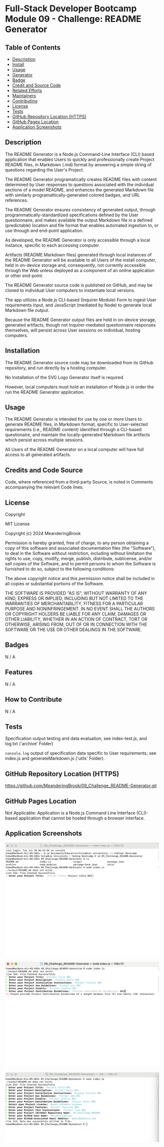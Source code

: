 # Full-Stack Developer Bootcamp Module 09 - Challenge: README Generator

## Table of Contents

- [Description](#description)
- [Install](#install)
- [Usage](#usage)
- [Generator](#generator)
- [Badge](#badge)
- [Credit and Source Code](#credits-and-code-source)
- [Related Efforts](#related-efforts)
- [Maintainers](#maintainers)
- [Contributing](#contributing)
- [License](#license)
- [Tests](#tests)
- [GitHub Repository Location (HTTPS)](#github-repository-location-https)
- [GitHub Pages Location](#github-pages-location)
- [Application Screenshots](#application-screenshots) 


## Description

The README Generator is a Node.js Command-Line Interface (CLI) based application that enables Users to quickly and professionally create Project README files, in Markdown (.md) format by answering a simple string of questions regarding the User's Project.  

The README Generator programatically creates README files with content determined by User responses to questions associated with the individual sections of a model README, and enhances the generated Markdown file with similarly programattically-generated colored badges, and URL references.

The README Generator ensures consistency of generated output, through programmatically-standardized specifications defined by the User questionnaire, and makes available the output Markdown file in a defined (predictable) location and file format that enables automated ingestion to, or use through and end-point application.

As developed, the README Generator is only accessible through a local instance, specific to each accessing computer.

Artifacts (README Markdown files) generated through local instances of the README Generator will be available to all Users of the install computer, held in on-device storage and, consequently, not currently accessible through the Web unless deployed as a component of an online application or other end-point.

The README Generator source code is published on GitHub, and may be cloned to individual User computers to instantiate local versions.

The app utilizes a Node.js CLI-based (Inquirer Module) Form to ingest User requirements input, and JavaScript (mediated by Node) to generate local Markdown file output. 

Because the README Generator output files are held in on-device storage, generated artifacts, though not Inquirer-mediated questionnaire responses themselves, will persist across User sessions on individual, hosting computers.


## Installation

The README Generator source code may be downloaded from its GitHub repository, and run directly by a hosting computer.

No Installation of the SVG Logo Generator itself is required.

However, local computers must hold an installation of Node.js in order the run the README Generator application.


## Usage

The README Generator is intended for use by one or more Users to generate README files, in Markdown format, specific to User-selected requirements (i.e., README content) identified through a CLI-based questionaire, and maintain the locally-generated Markdown file artifacts which persist across multiple sessions. 

All Users of the README Generator on a local computer will have full access to all generated artifacts.


## Credits and Code Source

Code, where referenced from a third-party Source, is noted in Comments accompanying the relevant Code lines.


## License

Copyright <YEAR> <COPYRIGHT Chris Milazzo>


MIT License

Copyright (c) 2024 MeanderingBrook

Permission is hereby granted, free of charge, to any person obtaining a copy
of this software and associated documentation files (the "Software"), to deal
in the Software without restriction, including without limitation the rights
to use, copy, modify, merge, publish, distribute, sublicense, and/or sell
copies of the Software, and to permit persons to whom the Software is
furnished to do so, subject to the following conditions:

The above copyright notice and this permission notice shall be included in all
copies or substantial portions of the Software.

THE SOFTWARE IS PROVIDED "AS IS", WITHOUT WARRANTY OF ANY KIND, EXPRESS OR
IMPLIED, INCLUDING BUT NOT LIMITED TO THE WARRANTIES OF MERCHANTABILITY,
FITNESS FOR A PARTICULAR PURPOSE AND NONINFRINGEMENT. IN NO EVENT SHALL THE
AUTHORS OR COPYRIGHT HOLDERS BE LIABLE FOR ANY CLAIM, DAMAGES OR OTHER
LIABILITY, WHETHER IN AN ACTION OF CONTRACT, TORT OR OTHERWISE, ARISING FROM,
OUT OF OR IN CONNECTION WITH THE SOFTWARE OR THE USE OR OTHER DEALINGS IN THE
SOFTWARE.


## Badges

N / A


## Features

N / A


## How to Contribute

N / A


## Tests

Specification output testing and data evaluation, see index-test.js, and log.txt ('archive' Folder)

`console.log` output of specification data specific to User requirements; see index.js and generateMarkdown.js ('utils' Folder).


## GitHub Repository Location (HTTPS)

https://github.com/MeanderingBrook/09_Challenge_README-Generator.git


## GitHub Pages Location

Not Applicable: Application is a Node.js Command Line Interface (CLI)-based application that cannot be hosted through a browser interface.


## Application Screenshots

![README Generator: CLI Questionnaire - Screenshot 01](./assets/images/README-Generator_CLI-Questionnaire_Screenshot-01.png?raw=true "README Generator: CLI Questionnaire")

![README Generator: CLI Questionnaire with Validation Warning - Screenshot 02](./assets/images/README-Generator_CLI-Questionnaire-Validation-Warning_Screenshot-02.png?raw=true "README Generator: CLI Questionnaire with Validation Warning")

![README Generator: CLI Questionnaire with Process Completion Notice - Screenshot 03](./assets/images/README-Generator_CLI-Questionnaire-Process-Completion-Notice_Screenshot%2003.png?raw=true "README Generator: CLI Questionnaire with Process Completion Notice")
